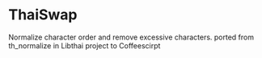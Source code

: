 # ThaiSwap
 Normalize character order and remove excessive characters. ported from th_normalize in Libthai project to Coffeescirpt
